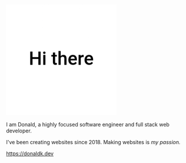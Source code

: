 ![Hi there 👋](https://github.com/d3vkk/d3vkk/blob/master/msg.gif)

I am Donald, a highly focused software engineer and full stack web developer.

I've been creating websites since 2018. Making websites is _my passion._

https://donaldk.dev


<!--
#### Quick links

https://namegrab.netlify.app

https://randomtodos.netlify.app

https://mbatanehighschool.netlify.app

https://transcountriesapi.herokuapp.com

https://ladiesoflux.netlify.app

https://axela.netlify.app
-->

<!--
**d3vkk/d3vkk** is a ✨ _special_ ✨ repository because its `README.md` (this file) appears on your GitHub profile.

Here are some ideas to get you started:

- 🔭 I’m currently working on ...
- 🌱 I’m currently learning ...
- 👯 I’m looking to collaborate on ...
- 🤔 I’m looking for help with ...
- 💬 Ask me about ...
- 📫 How to reach me: ...
- 😄 Pronouns: ...
- ⚡ Fun fact: ...
-->
